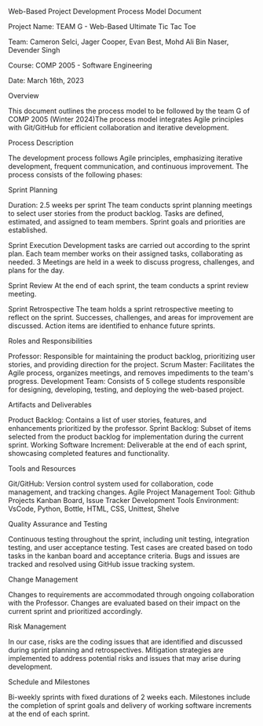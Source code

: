 Web-Based Project Development Process Model Document

Project Name:  TEAM G - Web-Based Ultimate Tic Tac Toe

Team:  Cameron Selci, Jager Cooper, Evan Best, Mohd Ali Bin Naser, Devender Singh

Course:  COMP 2005 - Software Engineering

Date: March 16th, 2023

Overview

This document outlines the process model to be followed by the team G of COMP 2005 (Winter 2024)The process model integrates Agile principles with Git/GitHub for efficient collaboration and iterative development.

Process Description

The development process follows Agile principles, emphasizing iterative development, frequent communication, and continuous improvement. The process consists of the following phases:

Sprint Planning

Duration: 2.5 weeks per sprint
The team conducts sprint planning meetings to select user stories from the product backlog.
Tasks are defined, estimated, and assigned to team members.
Sprint goals and priorities are established.

Sprint Execution
Development tasks are carried out according to the sprint plan.
Each team member works on their assigned tasks, collaborating as needed.
3 Meetings are held in a week to discuss progress, challenges, and plans for the day.

Sprint Review
At the end of each sprint, the team conducts a sprint review meeting.

Sprint Retrospective
The team holds a sprint retrospective meeting to reflect on the sprint.
Successes, challenges, and areas for improvement are discussed.
Action items are identified to enhance future sprints.

Roles and Responsibilities

Professor: Responsible for maintaining the product backlog, prioritizing user stories, and providing direction for the project.
Scrum Master: Facilitates the Agile process, organizes meetings, and removes impediments to the team's progress.
Development Team: Consists of 5 college students responsible for designing, developing, testing, and deploying the web-based project.

Artifacts and Deliverables

Product Backlog: Contains a list of user stories, features, and enhancements prioritized by the professor.
Sprint Backlog: Subset of items selected from the product backlog for implementation during the current sprint.
Working Software Increment: Deliverable at the end of each sprint, showcasing completed features and functionality.

Tools and Resources

Git/GitHub: Version control system used for collaboration, code management, and tracking changes.
Agile Project Management Tool: Github Projects Kanban Board, Issue Tracker
Development Tools Environment: VsCode, Python, Bottle, HTML, CSS, Unittest, Shelve

Quality Assurance and Testing

Continuous testing throughout the sprint, including unit testing, integration testing, and user acceptance testing.
Test cases are created based on todo tasks in the kanban board and acceptance criteria.
Bugs and issues are tracked and resolved using GitHub issue tracking system.

Change Management

Changes to requirements are accommodated through ongoing collaboration with the Professor.
Changes are evaluated based on their impact on the current sprint and prioritized accordingly.

Risk Management

In our case, risks are the coding issues that are identified and discussed during sprint planning and retrospectives.
Mitigation strategies are implemented to address potential risks and issues that may arise during development.

Schedule and Milestones

Bi-weekly sprints with fixed durations of 2 weeks each.
Milestones include the completion of sprint goals and delivery of working software increments at the end of each sprint.
